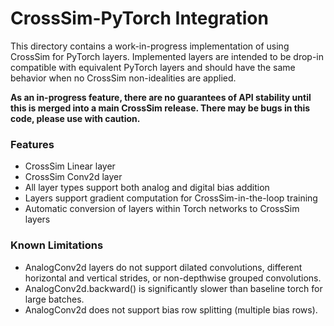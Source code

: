# CrossSim-PyTorch Integration

This directory contains a work-in-progress implementation of using CrossSim for PyTorch layers. Implemented layers are intended to be drop-in compatible with equivalent PyTorch layers and should have the same behavior when no CrossSim non-idealities are applied.

**As an in-progress feature, there are no guarantees of API stability until this is merged into a main CrossSim release. There may be bugs in this code, please use with caution.**

### Features
- CrossSim Linear layer
- CrossSim Conv2d layer
- All layer types support both analog and digital bias addition
- Layers support gradient computation for CrossSim-in-the-loop training
- Automatic conversion of layers within Torch networks to CrossSim layers

### Known Limitations
- AnalogConv2d layers do not support dilated convolutions, different horizontal and vertical strides, or non-depthwise grouped convolutions.
- AnalogConv2d.backward() is significantly slower than baseline torch for large batches.
- AnalogConv2d does not support bias row splitting (multiple bias rows).